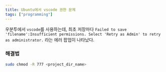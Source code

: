 ```yaml
---
title: Ubuntu에서 vscode 권한 문제
tags: ["programming"]
---
```

우분투에서 `vscode`를 사용하는데, 최초 저장마다 
`Failed to save 'filename':Insufficient permissions. Select 'Retry as Admin' to retry as administrator.`
라는 에러 팝업이 나타났다. 

### 해결법
```bash bash
sudo chmod -R 777 <project_dir_name>
```

<!--stackedit_data:
eyJoaXN0b3J5IjpbMjU2NTkxMzIyLDIwNTY1OTQ5Ml19
-->